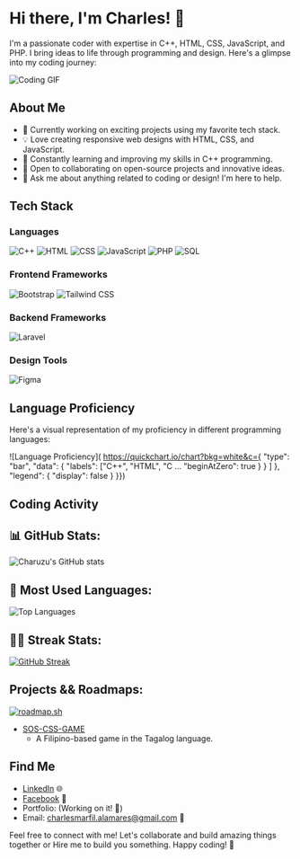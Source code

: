 # Hi there, I'm Charles! 👋

I'm a passionate coder with expertise in C++, HTML, CSS, JavaScript, and PHP. I bring ideas to life through programming and design. Here's a glimpse into my coding journey:

![Coding GIF](https://media.giphy.com/media/3o7buirYcmV5nSwIRW/giphy.gif)

## About Me

- 🚀 Currently working on exciting projects using my favorite tech stack.
- 💡 Love creating responsive web designs with HTML, CSS, and JavaScript.
- 🌱 Constantly learning and improving my skills in C++ programming.
- 👯 Open to collaborating on open-source projects and innovative ideas.
- 💬 Ask me about anything related to coding or design! I'm here to help.

## Tech Stack

### Languages
<p>
    <a href="#" style="text-decoration: none;">
        <img src="https://img.shields.io/badge/C++-00599C?style=for-the-badge&logo=c%2B%2B&logoColor=white" alt="C++">
    </a>
    <a href="#" style="text-decoration: none;">
        <img src="https://img.shields.io/badge/HTML-E34F26?style=for-the-badge&logo=html5&logoColor=white" alt="HTML">
    </a>
    <a href="#" style="text-decoration: none;">
        <img src="https://img.shields.io/badge/CSS-1572B6?style=for-the-badge&logo=css3&logoColor=white" alt="CSS">
    </a>
    <a href="#" style="text-decoration: none;">
        <img src="https://img.shields.io/badge/JavaScript-F7DF1E?style=for-the-badge&logo=javascript&logoColor=black" alt="JavaScript">
    </a>
    <a href="#" style="text-decoration: none;">
        <img src="https://img.shields.io/badge/PHP-4F5B93?style=for-the-badge&logo=php&logoColor=white" alt="PHP">
    </a>
    <a href="#" style="text-decoration: none;">
        <img src="https://img.shields.io/badge/SQL-4479A1?style=for-the-badge&logo=sql&logoColor=white" alt="SQL">
    </a>
</p>

### Frontend Frameworks
<p>
    <a href="#" style="text-decoration: none;">
        <img src="https://img.shields.io/badge/Bootstrap-7952B3?style=for-the-badge&logo=bootstrap&logoColor=white" alt="Bootstrap">
    </a>
    <a href="#" style="text-decoration: none;">
        <img src="https://img.shields.io/badge/Tailwind%20CSS-38B2AC?style=for-the-badge&logo=tailwind-css&logoColor=white" alt="Tailwind CSS">
    </a>
</p>

### Backend Frameworks
<p>
    <a href="#" style="text-decoration: none;">
        <img src="https://img.shields.io/badge/Laravel-FF2D20?style=for-the-badge&logo=laravel&logoColor=white" alt="Laravel">
    </a>
</p>

### Design Tools
<p>
    <a href="#" style="text-decoration: none;">
        <img src="https://img.shields.io/badge/Figma-F24E1E?style=for-the-badge&logo=figma&logoColor=white" alt="Figma">
    </a>
</p>

## Language Proficiency

Here's a visual representation of my proficiency in different programming languages:

![Language Proficiency]( https://quickchart.io/chart?bkg=white&c={ "type": "bar", "data": { "labels": ["C++", "HTML", "C ... "beginAtZero": true } } ] }, "legend": { "display": false } }})

## Coding Activity

## 📊 GitHub Stats:

![Charuzu's GitHub stats](https://github-readme-stats.vercel.app/api?username=charuzu28&show_icons=true&theme=radical)

## 🔭 Most Used Languages:

![Top Languages](https://github-readme-stats.vercel.app/api/top-langs/?username=charuzu28&layout=compact&theme=light)

## 🏃‍♂️ Streak Stats:

[![GitHub Streak](https://github-readme-streak-stats.herokuapp.com/?user=charuzu28)](https://github.com/DenverCoder1/github-readme-streak-stats)


## Projects && Roadmaps:
[![roadmap.sh](https://roadmap.sh/card/wide/668740d16cd3b9cc3fb3605a?variant=dark)](https://roadmap.sh)

- [SOS-CSS-GAME](https://charuzu28.github.io/CSS-SOS-GAME/)
  - A Filipino-based game in the Tagalog language.

## Find Me

- [LinkedIn](https://www.linkedin.com/in/charles-alamares-106601279/) 🌐
- [Facebook](https://www.facebook.com/AnnoyingASF) 💬
- Portfolio: (Working on it! 🚧)
- Email: [charlesmarfil.alamares@gmail.com](mailto:charlesmarfil.alamares@gmail.com) 📧

Feel free to connect with me! Let's collaborate and build amazing things together or Hire me to build you something. Happy coding! 🚀
